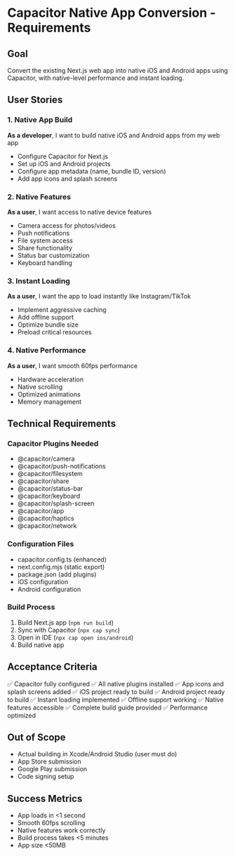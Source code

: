 # Capacitor Native App Conversion - Requirements

## Goal
Convert the existing Next.js web app into native iOS and Android apps using Capacitor, with native-level performance and instant loading.

## User Stories

### 1. Native App Build
**As a developer**, I want to build native iOS and Android apps from my web app
- Configure Capacitor for Next.js
- Set up iOS and Android projects
- Configure app metadata (name, bundle ID, version)
- Add app icons and splash screens

### 2. Native Features
**As a user**, I want access to native device features
- Camera access for photos/videos
- Push notifications
- File system access
- Share functionality
- Status bar customization
- Keyboard handling

### 3. Instant Loading
**As a user**, I want the app to load instantly like Instagram/TikTok
- Implement aggressive caching
- Add offline support
- Optimize bundle size
- Preload critical resources

### 4. Native Performance
**As a user**, I want smooth 60fps performance
- Hardware acceleration
- Native scrolling
- Optimized animations
- Memory management

## Technical Requirements

### Capacitor Plugins Needed
- @capacitor/camera
- @capacitor/push-notifications
- @capacitor/filesystem
- @capacitor/share
- @capacitor/status-bar
- @capacitor/keyboard
- @capacitor/splash-screen
- @capacitor/app
- @capacitor/haptics
- @capacitor/network

### Configuration Files
- capacitor.config.ts (enhanced)
- next.config.mjs (static export)
- package.json (add plugins)
- iOS configuration
- Android configuration

### Build Process
1. Build Next.js app (`npm run build`)
2. Sync with Capacitor (`npx cap sync`)
3. Open in IDE (`npx cap open ios/android`)
4. Build native app

## Acceptance Criteria

✅ Capacitor fully configured
✅ All native plugins installed
✅ App icons and splash screens added
✅ iOS project ready to build
✅ Android project ready to build
✅ Instant loading implemented
✅ Offline support working
✅ Native features accessible
✅ Complete build guide provided
✅ Performance optimized

## Out of Scope
- Actual building in Xcode/Android Studio (user must do)
- App Store submission
- Google Play submission
- Code signing setup

## Success Metrics
- App loads in <1 second
- Smooth 60fps scrolling
- Native features work correctly
- Build process takes <5 minutes
- App size <50MB
